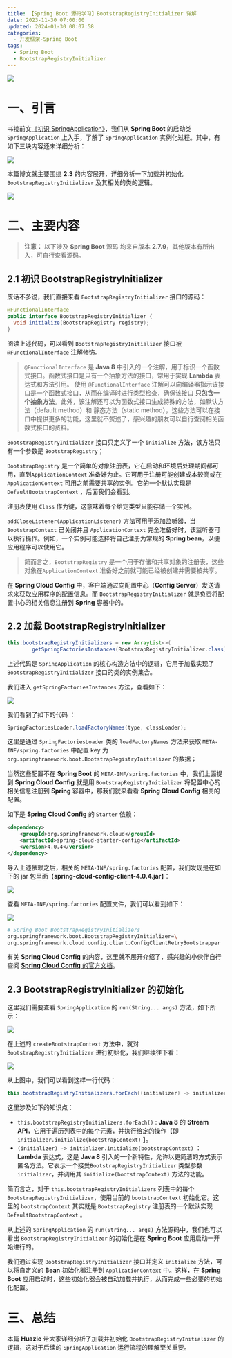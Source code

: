 ```yaml
---
title: 【Spring Boot 源码学习】BootstrapRegistryInitializer 详解
date: 2023-11-30 07:00:00
updated: 2024-01-30 00:07:58
categories:
  - 开发框架-Spring Boot
tags:
  - Spring Boot
  - BootstrapRegistryInitializer
---
```




![](/images/spring-boot-logo.png)

# 一、引言

书接前文[《初识 SpringApplication》](../../../../../2023/11/12/spring-boot/spring-boot-sourcecode-springapplication/)，我们从 **Spring Boot** 的启动类 `SpringApplication` 上入手，了解了 `SpringApplication` 实例化过程。其中，有如下三块内容还未详细分析：

<!-- more -->

![](/images/springboot/loader.png)

本篇博文就主要围绕 **2.3** 的内容展开，详细分析一下加载并初始化 `BootstrapRegistryInitializer` 及其相关的类的逻辑。

[![](/images/flea-framework.png)](https://github.com/Huazie/flea-framework)

# 二、主要内容
> **注意：** 以下涉及 **Spring Boot** 源码 均来自版本 **2.7.9**，其他版本有所出入，可自行查看源码。
## 2.1 初识 BootstrapRegistryInitializer
废话不多说，我们直接来看 `BootstrapRegistryInitializer` 接口的源码：

```java
@FunctionalInterface
public interface BootstrapRegistryInitializer {
  void initialize(BootstrapRegistry registry);
}
```

阅读上述代码，可以看到 `BootstrapRegistryInitializer` 接口被  `@FunctionalInterface` 注解修饰。

> `@FunctionalInterface` 是 **Java 8** 中引入的一个注解，用于标识一个函数式接口。函数式接口是只有一个抽象方法的接口，常用于实现 **Lambda** 表达式和方法引用。
> 使用 `@FunctionalInterface` 注解可以向编译器指示该接口是一个函数式接口，从而在编译时进行类型检查，确保该接口 **只包含一个抽象方法**。此外，该注解还可以为函数式接口生成特殊的方法，如默认方法（default method）和 静态方法（static method），这些方法可以在接口中提供更多的功能，这里就不赘述了，感兴趣的朋友可以自行查阅相关函数式接口的资料。

 `BootstrapRegistryInitializer` 接口只定义了一个 `initialize` 方法，该方法只有一个参数是 `BootstrapRegistry`；

`BootstrapRegistry` 是一个简单的对象注册表，它在启动和环境后处理期间都可用，直到`ApplicationContext` 准备好为止。它可用于注册可能创建成本较高或在 `ApplicationContext` 可用之前需要共享的实例。它的一个默认实现是 `DefaultBootstrapContext` ，后面我们会看到。

注册表使用 `Class` 作为键，这意味着每个给定类型只能存储一个实例。

`addCloseListener(ApplicationListener)` 方法可用于添加监听器，当 `BootstrapContext` 已关闭并且 `ApplicationContext` 完全准备好时，该监听器可以执行操作。例如，一个实例可能选择将自己注册为常规的 **Spring bean**，以便应用程序可以使用它。

> 简而言之，`BootstrapRegistry` 是一个用于存储和共享对象的注册表，这些对象在`ApplicationContext` 准备好之前就可能已经被创建并需要被共享。

在 **Spring Cloud Config** 中，客户端通过向配置中心（**Config Server**）发送请求来获取应用程序的配置信息。而 `BootstrapRegistryInitializer` 就是负责将配置中心的相关信息注册到 **Spring** 容器中的。

## 2.2 加载 BootstrapRegistryInitializer
```java
this.bootstrapRegistryInitializers = new ArrayList<>(
        getSpringFactoriesInstances(BootstrapRegistryInitializer.class));
```

上述代码是 `SpringApplication` 的核心构造方法中的逻辑，它用于加载实现了 `BootstrapRegistryInitializer` 接口的类的实例集合。

我们进入 `getSpringFactoriesInstances` 方法，查看如下：

![](/images/springboot/getSpringFactoriesInstances.png)

我们看到了如下的代码 ：

```java
SpringFactoriesLoader.loadFactoryNames(type, classLoader);
```

这里是通过 `SpringFactoriesLoader` 类的 `loadFactoryNames` 方法来获取 `META-INF/spring.factories` 中配置 key 为 `org.springframework.boot.BootstrapRegistryInitializer` 的数据；

当然这些配置不在 **Spring Boot** 的 `META-INF/spring.factories` 中，我们上面提到  **Spring Cloud Config** 就是用 `BootstrapRegistryInitializer` 将配置中心的相关信息注册到 **Spring** 容器中，那我们就来看看 **Spring Cloud Config** 相关的配置。

如下是 **Spring Cloud Config** 的 `Starter` 依赖：

```xml
<dependency>
    <groupId>org.springframework.cloud</groupId>
    <artifactId>spring-cloud-starter-config</artifactId>
    <version>4.0.4</version>
</dependency>
```

导入上述依赖之后，相关的 `META-INF/spring.factories` 配置，我们发现是在如下的 jar 包里面【**spring-cloud-config-client-4.0.4.jar**】：

![](spring-cloud-config-client.png)

查看 `META-INF/spring.factories` 配置文件，我们可以看到如下：

![](spring-cloud-config-client-spring-factories.png)
```bash
# Spring Boot BootstrapRegistryInitializers
org.springframework.boot.BootstrapRegistryInitializer=\
org.springframework.cloud.config.client.ConfigClientRetryBootstrapper
```

有关 **Spring Cloud Config** 的内容，这里就不展开介绍了，感兴趣的小伙伴自行查阅 [**Spring Cloud Config** 的官方文档](https://docs.spring.io/spring-cloud-config/docs/current/reference/html/)。

## 2.3 BootstrapRegistryInitializer 的初始化

这里我们需要查看 `SpringApplication` 的 `run(String... args)` 方法，如下所示：

![](createBootstrapContext.png)

在上述的 `createBootstrapContext` 方法中，就对 `BootstrapRegistryInitializer` 进行初始化，我们继续往下看：

![](createBootstrapContext1.png)

从上图中，我们可以看到这样一行代码：

```java
this.bootstrapRegistryInitializers.forEach((initializer) -> initializer.initialize(bootstrapContext));
```

这里涉及如下的知识点：
- `this.bootstrapRegistryInitializers.forEach()` : **Java 8** 的 **Stream API**，它用于遍历列表中的每个元素，并执行给定的操作【即 `initializer.initialize(bootstrapContext)` 】。
- `(initializer) -> initializer.initialize(bootstrapContext)`  ： **Lambda** 表达式，这是 **Java 8** 引入的一个新特性，允许以更简洁的方式表示匿名方法。它表示一个接受`BootstrapRegistryInitializer` 类型参数 `initializer`，并调用其 `initialize(bootstrapContext)` 方法的功能。

简而言之，对于 `this.bootstrapRegistryInitializers` 列表中的每个 `BootstrapRegistryInitializer`，使用当前的 `bootstrapContext` 初始化它。这里的 `bootstrapContext` 其实就是 `BootstrapRegistry` 注册表的一个默认实现 `DefaultBootstrapContext` 。

从上述的  `SpringApplication` 的 `run(String... args)` 方法源码中，我们也可以看出 `BootstrapRegistryInitializer` 的初始化是在 **Spring Boot** 应用启动一开始进行的。

我们通过实现 `BootstrapRegistryInitializer` 接口并定义 `initialize` 方法，可以将自定义的 **Bean** 初始化器注册到 `ApplicationContext` 中。这样，在 **Spring Boot** 应用启动时，这些初始化器会被自动加载并执行，从而完成一些必要的初始化配置。

# 三、总结
本篇 **Huazie** 带大家详细分析了加载并初始化 `BootstrapRegistryInitializer` 的逻辑，这对于后续的 `SpringApplication` 运行流程的理解至关重要。

